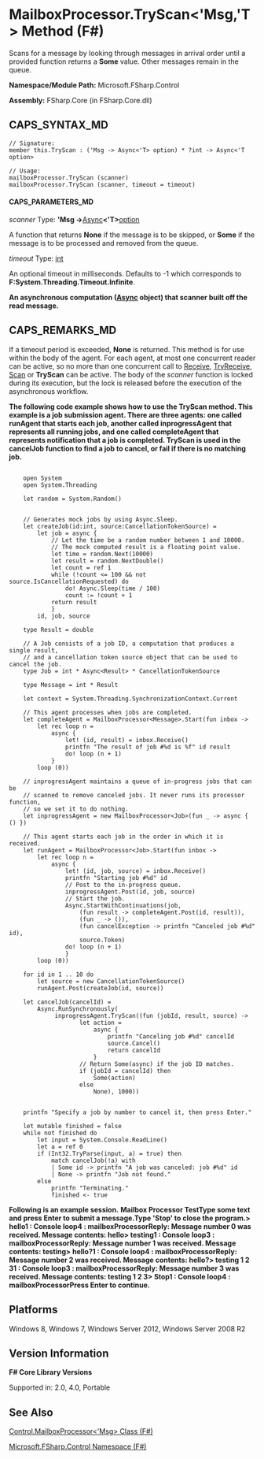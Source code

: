 # MailboxProcessor.TryScan<'Msg,'T> Method (F#)

Scans for a message by looking through messages in arrival order until a provided function returns a **Some** value. Other messages remain in the queue.

**Namespace/Module Path:** Microsoft.FSharp.Control

**Assembly:** FSharp.Core (in FSharp.Core.dll)


## CAPS_SYNTAX_MD

```
// Signature:
member this.TryScan : ('Msg -> Async<'T> option) * ?int -> Async<'T option>

// Usage:
mailboxProcessor.TryScan (scanner)
mailboxProcessor.TryScan (scanner, timeout = timeout)
```

#### CAPS_PARAMETERS_MD
*scanner*
Type: **'Msg -&gt;**[Async](http://msdn.microsoft.com/en-us/library/e0b28ea2-dea5-4021-b2b9-d7d4761babde)**&lt;'T&gt;**[option](http://msdn.microsoft.com/en-us/library/b08add48-34bf-4410-80a1-ef6a8daddc58)


A function that returns **None** if the message is to be skipped, or **Some** if the message is to be processed and removed from the queue.


*timeout*
Type: [int](http://msdn.microsoft.com/en-us/library/025d5455-3622-4ea5-9573-3ecbd4ee1375)


An optional timeout in milliseconds. Defaults to -1 which corresponds to **F:System.Threading.Timeout.Infinite**.



**An asynchronous computation ([Async](http://msdn.microsoft.com/en-us/library/03eb4d12-a01a-4565-a077-5e83f17cf6f7) object) that scanner built off the read message.**
## CAPS_REMARKS_MD
If a timeout period is exceeded, **None** is returned. This method is for use within the body of the agent. For each agent, at most one concurrent reader can be active, so no more than one concurrent call to [Receive](http://msdn.microsoft.com/en-us/library/46a1d8e6-3906-45c2-9722-0ddab574cc6a), [TryReceive](http://msdn.microsoft.com/en-us/library/edcb3930-cefd-4d88-935d-7dd6297355ee), [Scan](http://msdn.microsoft.com/en-us/library/e86368a3-4f97-4b51-a487-4c6b5456fcbe) or **TryScan** can be active. The body of the *scanner* function is locked during its execution, but the lock is released before the execution of the asynchronous workflow.

**The following code example shows how to use the TryScan method. This example is a job submission agent. There are three agents: one called runAgent that starts each job, another called inprogressAgent that represents all running jobs, and one called completeAgent that represents notification that a job is completed. TryScan is used in the cancelJob function to find a job to cancel, or fail if there is no matching job.**
```

    open System
    open System.Threading

    let random = System.Random()


    // Generates mock jobs by using Async.Sleep.
    let createJob(id:int, source:CancellationTokenSource) =
        let job = async {
            // Let the time be a random number between 1 and 10000.
            // The mock computed result is a floating point value.
            let time = random.Next(10000)
            let result = random.NextDouble()
            let count = ref 1
            while (!count <= 100 && not source.IsCancellationRequested) do
                do! Async.Sleep(time / 100)
                count := !count + 1
            return result
            }
        id, job, source

    type Result = double

    // A Job consists of a job ID, a computation that produces a single result,
    // and a cancellation token source object that can be used to cancel the job.
    type Job = int * Async<Result> * CancellationTokenSource

    type Message = int * Result

    let context = System.Threading.SynchronizationContext.Current

    // This agent processes when jobs are completed.
    let completeAgent = MailboxProcessor<Message>.Start(fun inbox ->
        let rec loop n =
            async {
                let! (id, result) = inbox.Receive()
                printfn "The result of job #%d is %f" id result
                do! loop (n + 1)
            }
        loop (0))

    // inprogressAgent maintains a queue of in-progress jobs that can be
    // scanned to remove canceled jobs. It never runs its processor function,
    // so we set it to do nothing.
    let inprogressAgent = new MailboxProcessor<Job>(fun _ -> async { () })

    // This agent starts each job in the order in which it is received.
    let runAgent = MailboxProcessor<Job>.Start(fun inbox ->
        let rec loop n =
            async {          
                let! (id, job, source) = inbox.Receive()
                printfn "Starting job #%d" id
                // Post to the in-progress queue.
                inprogressAgent.Post(id, job, source)
                // Start the job.
                Async.StartWithContinuations(job,
                    (fun result -> completeAgent.Post(id, result)),
                    (fun _ -> ()),
                    (fun cancelException -> printfn "Canceled job #%d" id),
                    source.Token)
                do! loop (n + 1)
                }
        loop (0))

    for id in 1 .. 10 do
        let source = new CancellationTokenSource()
        runAgent.Post(createJob(id, source))

    let cancelJob(cancelId) =
        Async.RunSynchronously(
             inprogressAgent.TryScan((fun (jobId, result, source) ->
                    let action =
                        async {
                            printfn "Canceling job #%d" cancelId
                            source.Cancel()
                            return cancelId
                        }
                    // Return Some(async) if the job ID matches.
                    if (jobId = cancelId) then
                        Some(action)
                    else
                        None), 1000))
        

    printfn "Specify a job by number to cancel it, then press Enter."

    let mutable finished = false
    while not finished do
        let input = System.Console.ReadLine()
        let a = ref 0
        if (Int32.TryParse(input, a) = true) then
            match cancelJob(!a) with
            | Some id -> printfn "A job was canceled: job #%d" id
            | None -> printfn "Job not found."
        else
            printfn "Terminating."
            finished <- true
```

**Following is an example session.**
**Mailbox Processor TestType some text and press Enter to submit a message.Type 'Stop' to close the program.&gt; hello1 : Console loop4 : mailboxProcessorReply: Message number 0 was received. Message contents: hello&gt; testing1 : Console loop3 : mailboxProcessorReply: Message number 1 was received. Message contents: testing&gt; hello?1 : Console loop4 : mailboxProcessorReply: Message number 2 was received. Message contents: hello?&gt; testing 1 2 31 : Console loop3 : mailboxProcessorReply: Message number 3 was received. Message contents: testing 1 2 3&gt; Stop1 : Console loop4 : mailboxProcessorPress Enter to continue.**
## Platforms
Windows 8, Windows 7, Windows Server 2012, Windows Server 2008 R2


## Version Information
**F# Core Library Versions**

Supported in: 2.0, 4.0, Portable




## See Also
[Control.MailboxProcessor&#60;'Msg&#62; Class &#40;F&#35;&#41;](Control.MailboxProcessor+%27Msg+Class+%28F%23%29.md)

[Microsoft.FSharp.Control Namespace &#40;F&#35;&#41;](Microsoft.FSharp.Control+Namespace+%28F%23%29.md)

